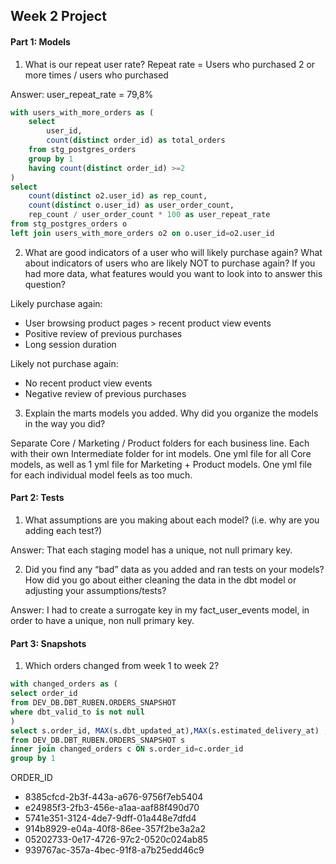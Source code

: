 ## Week 2 Project

#### Part 1: Models

1. What is our repeat user rate?
Repeat rate = Users who purchased 2 or more times / users who purchased

Answer: user_repeat_rate = 79,8% 
```sql
with users_with_more_orders as (
    select 
        user_id, 
        count(distinct order_id) as total_orders
    from stg_postgres_orders 
    group by 1
    having count(distinct order_id) >=2
)
select 
    count(distinct o2.user_id) as rep_count, 
    count(distinct o.user_id) as user_order_count,
    rep_count / user_order_count * 100 as user_repeat_rate
from stg_postgres_orders o
left join users_with_more_orders o2 on o.user_id=o2.user_id 
```

2. What are good indicators of a user who will likely purchase again? What about indicators of users who are likely NOT to purchase again? If you had more data, what features would you want to look into to answer this question?

Likely purchase again:
- User browsing product pages > recent product view events
- Positive review of previous purchases
- Long session duration

Likely not purchase again:
- No recent product view events
- Negative review of previous purchases

3. Explain the marts models you added. Why did you organize the models in the way you did?

Separate Core / Marketing / Product folders for each business line. Each with their own Intermediate folder for int models.
One yml file for all Core models, as well as 1 yml file for Marketing + Product models. One yml file for each individual model feels as too much.

#### Part 2: Tests

1. What assumptions are you making about each model? (i.e. why are you adding each test?)

Answer: That each staging model has a unique, not null primary key.

2. Did you find any “bad” data as you added and ran tests on your models? How did you go about either cleaning the data in the dbt model or adjusting your assumptions/tests?

Answer: I had to create a surrogate key in my fact_user_events model, in order to have a unique, non null primary key.


#### Part 3: Snapshots

 1. Which orders changed from week 1 to week 2? 

 ```sql
with changed_orders as (
select order_id
from DEV_DB.DBT_RUBEN.ORDERS_SNAPSHOT
where dbt_valid_to is not null
)
select s.order_id, MAX(s.dbt_updated_at),MAX(s.estimated_delivery_at) ,COUNT(*) as order_version_count
from DEV_DB.DBT_RUBEN.ORDERS_SNAPSHOT s
inner join changed_orders c ON s.order_id=c.order_id
group by 1
```
ORDER_ID
- 8385cfcd-2b3f-443a-a676-9756f7eb5404
- e24985f3-2fb3-456e-a1aa-aaf88f490d70
- 5741e351-3124-4de7-9dff-01a448e7dfd4
- 914b8929-e04a-40f8-86ee-357f2be3a2a2
- 05202733-0e17-4726-97c2-0520c024ab85
- 939767ac-357a-4bec-91f8-a7b25edd46c9
